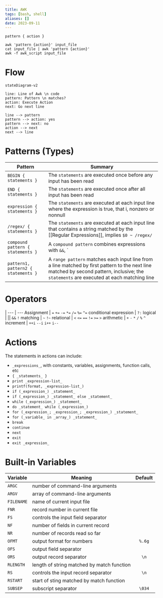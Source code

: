 ```yaml
---
title: AWK
tags: [bash, shell]
aliases: []
date: 2023-09-11
---
```


`pattern { action }`

```shell
awk 'pattern {action}' input_file
cat input_file | awk 'pattern {action}'
awk -f awk_script input_file
```


# Flow
```mermaid
stateDiagram-v2

line: Line of Awk \n code
pattern: Pattern \n matches?
action: Execute Action
next: Go next line

line --> pattern
pattern --> action: yes
pattern --> next: no
action --> next
next --> line
```

# Patterns (Types) 
Pattern | Summary
--- | ---
`BEGIN { statements }` | The `statements` are executed once before any input has been read
`END { statements }` | The `statements` are executed once after all input has been read
`expression { statements }` | The `statements` are executed at each input line where the expression is true, that i, nonzero or nonnull
`/regex/ { statements }` |  The `statements` are executed at each input line that contains a string matched by the [[Regular Expressions]], implies `$0 ~ /regex/`
`compound pattern { statements }` | A `compound pattern` combines expressions with `&&`, `||`, `!` and `()` for grouping
`pattern1, pattern2 { statements }` | A `range pattern` matches each input line from a line matched by first pattern to the next line matched by second pattern, inclusive; the `statements` are executed at each matching line

# Operators
 | 
--- | ---
Assignment | `=` `+=` `-=` `*=` `/=` `%=` `^=`
conditional expression | `?:`
logical | \|\| `&&` `!`
matching | `~` `!~`
relational | `<` `<=` `==` `!=` `>=` `>`
arithmetic | `+` `-` `*` `/` `%` `^`
increment | `++i` `--i` `i++` `i--`


# Actions
The statements in actions can include:
-  `_expressions_`, with constants, variables, assignments, function calls, etc
- `{ _statements_ }`
- `print _expression-list_`
- `printf(format, _expression-list_)`
- `if (_expression_) _statement_`
- `if (_expression_) _statement_ else _statement_`
- `while (_expression_) _statement_`
- `do _statement_ while (_expression_)`
- `for (_expression_; _expression_; _expression_) _statement_`
- `for (_variable_ in _array_) _statement_`
- `break`
- `continue`
- `next`
- `exit`
- `exit _expression_`

# Built-in Variables
Variable | Meaning | Default
:-- | --- | :-:
`ARGC` | number of command-line arguments
`ARGV` | array of command-line arguments
`FILENAME` | name of current input file
`FNR` | record number in current file
`FS` | controls the input field separator | ` `
`NF` | number of fields in current record
`NR` | number of records read so far
`OFMT` | output format for numbers | `%.6g`
`OFS` | output field separator | ` `
`ORS` | output record separator | `\n`
`RLENGTH` | length of string matched by match function
`RS` | controls the input record separator | `\n`
`RSTART` | start of sting matched by match function
`SUBSEP` | subscript separator | `\034`

